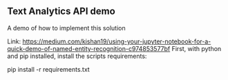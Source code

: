## Text Analytics API demo

A demo of how to implement this solution

Link: https://medium.com/kishan19/using-your-jupyter-notebook-for-a-quick-demo-of-named-entity-recognition-c974853577bf 
First, with python and pip installed, install the scripts requirements:

pip install -r requirements.txt
